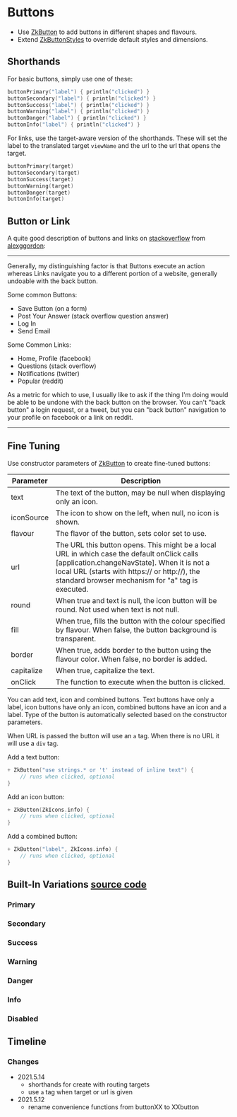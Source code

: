 # Buttons

* Use [ZkButton](/src/jsMain/kotlin/zakadabar/stack/frontend/builtin/button/ZkButton.kt) to add buttons in different
  shapes and flavours.
* Extend [ZkButtonStyles](/src/jsMain/kotlin/zakadabar/stack/frontend/builtin/button/zkButtonStyles.kt) to override
  default styles and dimensions.

## Shorthands

For basic buttons, simply use one of these:

```kotlin
buttonPrimary("label") { println("clicked") }
buttonSecondary("label") { println("clicked") }
buttonSuccess("label") { println("clicked") }
buttonWarning("label") { println("clicked") }
buttonDanger("label") { println("clicked") }
buttonInfo("label") { println("clicked") }
```

For links, use the target-aware version of the shorthands. These will set the label to the translated target `viewName`
and the url to the url that opens the target.

```kotlin
buttonPrimary(target)
buttonSecondary(target)
buttonSuccess(target)
buttonWarning(target)
buttonDanger(target)
buttonInfo(target)
```

## Button or Link

A quite good description of buttons and links on [stackoverflow](https://stackoverflow.com/a/48433150/3796844)
from [alexggordon](https://stackoverflow.com/users/2506667/alexggordon):

---

Generally, my distinguishing factor is that Buttons execute an action whereas Links navigate you to a different portion
of a website, generally undoable with the back button.

Some common Buttons:

* Save Button (on a form)
* Post Your Answer (stack overflow question answer)
* Log In
* Send Email

Some Common Links:

* Home, Profile (facebook)
* Questions (stack overflow)
* Notifications (twitter)
* Popular (reddit)

As a metric for which to use, I usually like to ask if the thing I'm doing would be able to be undone with the back
button on the browser. You can't "back button" a login request, or a tweet, but you can "back button" navigation to your
profile on facebook or a link on reddit.

---

## Fine Tuning

Use constructor parameters of [ZkButton](/src/jsMain/kotlin/zakadabar/stack/frontend/builtin/button/ZkButton.kt) to
create fine-tuned buttons:

| Parameter | Description |
| ---- | ---- |
| text | The text of the button, may be null when displaying only an icon. |
| iconSource | The icon to show on the left, when null, no icon is shown. |
| flavour | The flavor of the button, sets color set to use. |
| url | The URL this button opens. This might be a local URL in which case the default onClick calls [application.changeNavState]. When it is not a local URL (starts with https:// or http://), the standard browser mechanism for "a" tag is executed. |
| round | When true and text is null, the icon button will be round. Not used when text is not null. |
| fill | When true, fills the button with the colour specified by flavour. When false, the button background is transparent. |
| border | When true, adds border to the button using the flavour color. When false, no border is added. |
| capitalize | When true, capitalize the text. |
| onClick | The function to execute when the button is clicked. |

You can add text, icon and combined buttons. Text buttons have only a label, icon buttons have only an icon, combined
buttons have an icon and a label. Type of the button is automatically selected based on the constructor parameters.

When URL is passed the button will use an `a` tag. When there is no URL it will use a `div` tag.

Add a text button:

```kotlin
+ ZkButton("use strings.* or 't' instead of inline text") {
    // runs when clicked, optional
}
```

Add an icon button:

```kotlin
+ ZkButton(ZkIcons.info) {
    // runs when clicked, optional
}
```

Add a combined button:

```kotlin
+ ZkButton("label", ZkIcons.info) {
    // runs when clicked, optional
}
```

## Built-In Variations [source code](../../../../../lib/examples/src/jsMain/kotlin/zakadabar/lib/examples/frontend/button/ButtonExamples.kt)

### Primary

<div data-zk-enrich="ButtonExamples" data-zk-flavour="primary"></div>

### Secondary

<div data-zk-enrich="ButtonExamples" data-zk-flavour="secondary"></div>

### Success

<div data-zk-enrich="ButtonExamples" data-zk-flavour="success"></div>

### Warning

<div data-zk-enrich="ButtonExamples" data-zk-flavour="warning"></div>

### Danger

<div data-zk-enrich="ButtonExamples" data-zk-flavour="danger"></div>

### Info

<div data-zk-enrich="ButtonExamples" data-zk-flavour="info"></div>

### Disabled

<div data-zk-enrich="ButtonExamples" data-zk-flavour="disabled"></div>

## Timeline

### Changes

* 2021.5.14
    * shorthands for create with routing targets
    * use `a` tag when target or url is given
* 2021.5.12
    * rename convenience functions from buttonXX to XXbutton